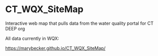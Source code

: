 # CT_WQX_SiteMap
Interactive web map that pulls data from the water quality portal for CT DEEP org

All data currently in WQX:

https://marybecker.github.io/CT_WQX_SiteMap/

